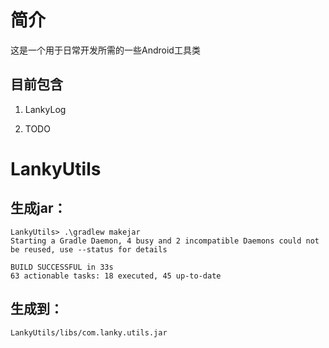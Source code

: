 # 简介

这是一个用于日常开发所需的一些Android工具类

## 目前包含

1. LankyLog

2. TODO

# LankyUtils

## 生成jar：

```
LankyUtils> .\gradlew makejar
Starting a Gradle Daemon, 4 busy and 2 incompatible Daemons could not be reused, use --status for details

BUILD SUCCESSFUL in 33s
63 actionable tasks: 18 executed, 45 up-to-date

```

## 生成到：

`LankyUtils/libs/com.lanky.utils.jar`
